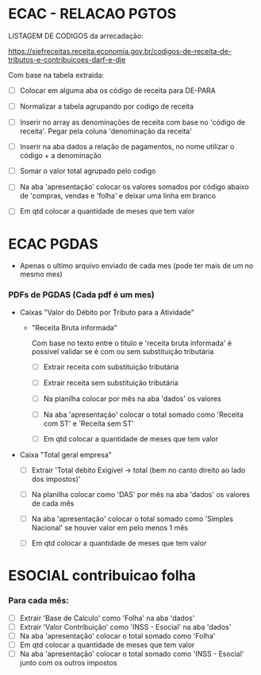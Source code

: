 # ECAC - RELACAO PGTOS

LISTAGEM DE CODIGOS da arrecadação:

https://siefreceitas.receita.economia.gov.br/codigos-de-receita-de-tributos-e-contribuicoes-darf-e-dje

Com base na tabela extraida:
- [ ] Colocar em alguma aba os código de receita para DE-PARA
- [ ] Normalizar a tabela agrupando por codigo de receita
- [ ] Inserir no array as denominações de receita com base no 'código de receita'. Pegar pela coluna 'denominação da receita'
- [ ] Inserir na aba dados a relação de pagamentos, no nome utilizar o código + a denominação
- [ ] Somar o valor total agrupado pelo codigo
- [ ] Na aba 'apresentação' colocar os valores somados por código abaixo de 'compras, vendas e 'folha' e deixar uma linha em branco
- [ ] Em qtd colocar a quantidade de meses que tem valor


# ECAC PGDAS

* Apenas o ultimo arquivo enviado de cada mes (pode ter mais de um no mesmo mes)

### PDFs de PGDAS (Cada pdf é um mes)


- Caixas "Valor do Débito por Tributo para a Atividade"
  - "Receita Bruta informada"
  	
	Com base no texto entre o titulo e 'receita bruta informada' é possivel validar se é com ou sem substituição tributária
	- [ ] Extrair receita com substituição tributária
	- [ ] Extrair receita sem substituição tributária
	- [ ] Na planilha colocar por mês na aba 'dados' os valores
	- [ ] Na aba 'apresentação' colocar o total somado como 'Receita com ST' e 'Receita sem ST'
	- [ ] Em qtd colocar a quantidade de meses que tem valor


- Caixa "Total geral empresa"
	- [ ] Extrair 'Total debito Exigivel -> total (bem no canto direito ao lado dos impostos)'
	- [ ] Na planilha colocar como 'DAS' por mês na aba 'dados' os valores de cada mês
	- [ ] Na aba 'apresentação' colocar o total somado como 'Simples Nacional' se houver valor em pelo menos 1 mês
	- [ ] Em qtd colocar a quantidade de meses que tem valor


# ESOCIAL contribuicao folha

### Para cada mês:
 - [ ] Extrair 'Base de Calculo' como 'Folha' na aba 'dados'
 - [ ] Extrair 'Valor Contribuição' como 'INSS - Esocial' na aba 'dados'
 - [ ] Na aba 'apresentação' colocar o total somado como 'Folha'
 - [ ] Em qtd colocar a quantidade de meses que tem valor
 - [ ] Na aba 'apresentação' colocar o total somado como 'INSS - Esocial' junto com os outros impostos